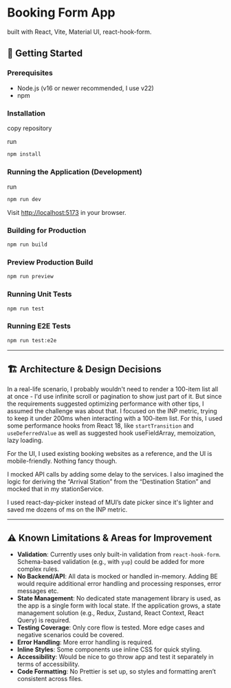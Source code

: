 # Booking Form App

built with React, Vite, Material UI, react-hook-form.


## 🚀 Getting Started

### Prerequisites
- Node.js (v16 or newer recommended, I use v22)
- npm

### Installation

copy repository

run 
```bash
npm install
```

### Running the Application (Development)

run
```bash
npm run dev
```

Visit [http://localhost:5173](http://localhost:5173) in your browser.

### Building for Production
```bash
npm run build
```

### Preview Production Build
```bash
npm run preview
```

### Running Unit Tests
```bash
npm run test
```

### Running E2E Tests
```bash
npm run test:e2e
```

---

## 🏗️ Architecture & Design Decisions

In a real-life scenario, I probably wouldn't need to render a 100-item list all at once - I'd use infinite scroll or pagination to show just part of it. But since the requirements suggested optimizing performance with other tips, I assumed the challenge was about that. I focused on the INP metric, trying to keep it under 200ms when interacting with a 100-item list. For this, I used some performance hooks from React 18, like `startTransition` and `useDeferredValue` as well as suggested hook useFieldArray, memoization, lazy loading. 

For the UI, I used existing booking websites as a reference, and the UI is mobile-friendly. Nothing fancy though. 

I mocked API calls by adding some delay to the services. I also imagined the logic for deriving the “Arrival Station” from the “Destination Station” and mocked that in my stationService.

I used react-day-picker instead of MUI’s date picker since it's lighter and saved me dozens of ms on the INP metric.
  
---

## ⚠️ Known Limitations & Areas for Improvement

- **Validation**: Currently uses only built-in validation from `react-hook-form`. Schema-based validation (e.g., with `yup`) could be added for more complex rules.
- **No Backend/API**: All data is mocked or handled in-memory. Adding BE would require additional error handling and processing responses, error messages etc.
- **State Management**: No dedicated state management library is used, as the app is a single form with local state. If the application grows, a state management solution (e.g., Redux, Zustand, React Context, React Query) is required. 
- **Testing Coverage**: Only core flow is tested. More edge cases and negative scenarios could be covered.
- **Error Handling**: More error handling is required.
- **Inline Styles**: Some components use inline CSS for quick styling. 
- **Accessibility**: Would be nice to go throw app and test it separately in terms of accessibility.
- **Code Formatting**: No Prettier is set up, so styles and formatting aren’t consistent across files. 


